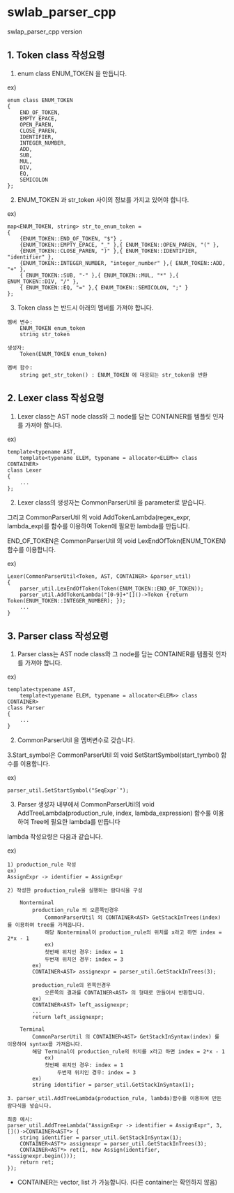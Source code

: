 # swlab_parser_cpp
swlap_parser_cpp version

## 1. Token class 작성요령

1. enum class ENUM_TOKEN 을 만듭니다.

ex)
```
enum class ENUM_TOKEN
{
	END_OF_TOKEN,
	EMPTY_EPACE,
	OPEN_PAREN,
	CLOSE_PAREN,
	IDENTIFIER,
	INTEGER_NUMBER,
	ADD,
	SUB,
	MUL,
	DIV,
	EQ,
	SEMICOLON
};
```

2. ENUM_TOKEN 과 str_token 사이의 정보를 가지고 있어야 합니다.

ex)
```
map<ENUM_TOKEN, string> str_to_enum_token =
{
	{ENUM_TOKEN::END_OF_TOKEN, "$"} ,
	{ENUM_TOKEN::EMPTY_EPACE, "_" },{ ENUM_TOKEN::OPEN_PAREN, "(" },
	{ENUM_TOKEN::CLOSE_PAREN, ")" },{ ENUM_TOKEN::IDENTIFIER, "identifier" },
	{ENUM_TOKEN::INTEGER_NUMBER, "integer_number" },{ ENUM_TOKEN::ADD, "+" },
	{ ENUM_TOKEN::SUB, "-" },{ ENUM_TOKEN::MUL, "*" },{ ENUM_TOKEN::DIV, "/" },
	{ ENUM_TOKEN::EQ, "=" },{ ENUM_TOKEN::SEMICOLON, ";" }
};
```

3. Token class 는 반드시 아래의 멤버를 가져야 합니다.
```
멤버 변수:
	ENUM_TOKEN enum_token
	string str_token

생성자:
	Token(ENUM_TOKEN enum_token)

멤버 함수:
	string get_str_token() : ENUM_TOKEN 에 대응되는 str_token을 반환
```

## 2. Lexer class 작성요령

1. Lexer class는 AST node class와 그 node를 담는 CONTAINER를 템플릿 인자를 가져야 합니다.

ex)
```
template<typename AST,
	template<typename ELEM, typename = allocator<ELEM>> class CONTAINER>
class Lexer
{
	...
};
```

2. Lexer class의 생성자는 CommonParserUtil 을 parameter로 받습니다. 

그리고 CommonParserUtil 의 void AddTokenLambda(regex_expr, lambda_exp)를 함수를 이용하여 Token에 필요한 lambda를 만듭니다.

END_OF_TOKEN은 CommonParserUtil 의 void LexEndOfTokn(ENUM_TOKEN) 함수를 이용합니다.

ex)
```
Lexer(CommonParserUtil<Token, AST, CONTAINER> &parser_util)
{
	parser_util.LexEndOfToken(Token(ENUM_TOKEN::END_OF_TOKEN));
	parser_util.AddTokenLambda("[0-9]+"[]()->Token {return Token(ENUM_TOKEN::INTEGER_NUMBER); });
	...
}
```

## 3. Parser class 작성요령

1. Parser class는 AST node class와 그 node를 담는 CONTAINER를 템플릿 인자를 가져야 합니다.

ex)
```
template<typename AST,
	template<typename ELEM, typename = allocator<ELEM>> class CONTAINER>
class Parser
{
	...
}
```

2. CommonParserUtil 을 멤버변수로 갖습니다.

3.Start_symbol은 CommonParserUtil 의 void SetStartSymbol(start_tymbol) 함수를 이용합니다.

ex)
```
parser_util.SetStartSymbol("SeqExpr`");
```

3. Parser 생성자 내부에서 CommonParserUtil의 void AddTreeLambda(production_rule, index, lambda_expression) 함수룰 이용하여 Tree에 필요한 lambda를 만듭니다

lambda 작성요령은 다음과 같습니다.

ex)
```
1) production_rule 작성
ex) 
AssignExpr -> identifier = AssignExpr

2) 작성한 production_rule을 실행하는 람다식을 구성

	Nonterminal
		production_rule 의 오른쪽인경우
			CommonParserUtil 의 CONTAINER<AST> GetStackInTrees(index) 를 이용하여 tree를 가져옵니다.
			해당 Nonterminal이 production_rule의 위치를 x라고 하면 index = 2*x - 1
			ex) 
			첫번째 위치인 경우: index = 1
			두번재 위치인 경우: index = 3
		ex)
		CONTAINER<AST> assignexpr = parser_util.GetStackInTrees(3);

		production_rule의 왼쪽인경우
			오른쪽의 결과를 CONTAINER<AST> 의 형태로 만들어서 반환합니다.
		ex) 
		CONTAINER<AST> left_assignexpr;
		...
		return left_assignexpr;

	Terminal
		CommonParserUtil 의 CONTAINER<AST> GetStackInSyntax(index) 를 이용하여 syntax를 가져옵니다.
		해당 Terminal이 production_rule의 위치를 x라고 하면 index = 2*x - 1
			ex) 
			첫번째 위치인 경우: index = 1
		    	두번재 위치인 경우: index = 3
		ex)
		string identifier = parser_util.GetStackInSyntax(1);

3. parser_util.AddTreeLambda(production_rule, lambda)함수를 이용하여 만든 람다식을 넣습니다.

최종 예시:
parser_util.AddTreeLambda("AssignExpr -> identifier = AssignExpr", 3, []()->CONTAINER<AST*> {
	string identifier = parser_util.GetStackInSyntax(1);
	CONTAINER<AST*> assignexpr = parser_util.GetStackInTrees(3);
	CONTAINER<AST*> ret(1, new Assign(identifier, *assignexpr.begin()));
	return ret;
});

```

* CONTAINER는 vector, list 가 가능합니다. (다른 container는 확인하지 않음)
